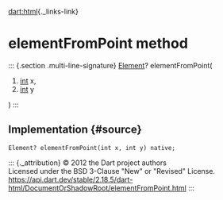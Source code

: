 [dart:html](../../dart-html/dart-html-library){._links-link}

elementFromPoint method
=======================

::: {.section .multi-line-signature}
[Element](../element-class)? elementFromPoint(

1.  [int](../../dart-core/int-class) x,
2.  [int](../../dart-core/int-class) y

)
:::

Implementation {#source}
--------------

``` {.language-dart data-language="dart"}
Element? elementFromPoint(int x, int y) native;
```

::: {._attribution}
© 2012 the Dart project authors\
Licensed under the BSD 3-Clause \"New\" or \"Revised\" License.\
<https://api.dart.dev/stable/2.18.5/dart-html/DocumentOrShadowRoot/elementFromPoint.html>
:::
